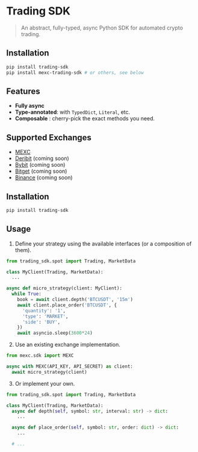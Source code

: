 # Trading SDK

> An abstract, fully-typed, async Python SDK for automated crypto trading.

## Installation

```bash
pip install trading-sdk
pip install mexc-trading-sdk # or others, see below
```

## Features

- **Fully async**
- **Type-annotated**: with `TypedDict`, `Literal`, etc.
- **Composable** : cherry-pick the exact methods you need.

## Supported Exchanges

- [MEXC](https://github.com/tribulnation/mexc)
- [Deribit](https://github.com/tribulnation/deribit) (coming soon)
- [Bybit](https://github.com/tribulnation/bybit) (coming soon)
- [Bitget](https://github.com/tribulnation/bitget) (coming soon)
- [Binance](https://github.com/tribulnation/binance) (coming soon)

## Installation

```bash
pip install trading-sdk
```

## Usage

1. Define your strategy using the available interfaces (or a composition of them).

```python
from trading_sdk.spot import Trading, MarketData

class MyClient(Trading, MarketData):
  ...

async def micro_strategy(client: MyClient):
  while True:
    book = await client.depth('BTCUSDT', '15m')
    await client.place_order('BTCUSDT', {
      'quantity': '1',
      'type': 'MARKET',
      'side': 'BUY',
    })
    await asyncio.sleep(3600*24)
```

2. Use an existing exchange implementation.

```python
from mexc.sdk import MEXC

async with MEXC(API_KEY, API_SECRET) as client:
  await micro_strategy(client)
```

3. Or implement your own.

```python
from trading_sdk.spot import Trading, MarketData

class MyClient(Trading, MarketData):
  async def depth(self, symbol: str, interval: str) -> dict:
    ...

  async def place_order(self, symbol: str, order: dict) -> dict:
    ...

  # ...
```

